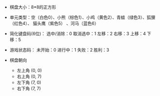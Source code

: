 - 棋盘大小：8*8的正方形
- 单元类型：空（白色0）、小熊（棕色1）、小鸡（黄色2）、青蛙（绿色3）、狐狸（红色4）、 猫头鹰（紫色5） 、河马（蓝色6）
- 简化键盘码(6位)：
    选中/消除：0
    取消选中：1
    左移：2
    右移：3
    上移：4
    下移：5
- 游戏状态码：
    未开始：0
    进行中：1
    失败：2
    胜利：3

- 棋盘朝向
    - 左上角 (0, 0)
    - 右上角 (0, 7)
    - 左下角 (7, 0)
    - 右下角 (7, 7)